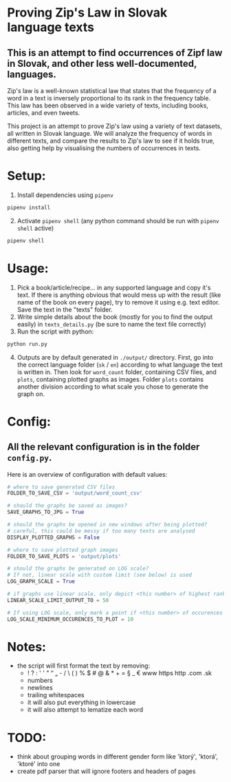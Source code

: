 # Proving Zip's Law in Slovak language texts
## This is an attempt to find occurrences of Zipf law in Slovak, and other less well-documented, languages.

Zip's law is a well-known statistical law that states that the frequency of a word in a text is inversely proportional to its rank in the frequency table. This law has been observed in a wide variety of texts, including books, articles, and even tweets.

This project is an attempt to prove Zip's law using a variety of text datasets, all written in Slovak language. We will analyze the frequency of words in different texts, and compare the results to Zip's law to see if it holds true, also getting help by visualising the numbers of occurrences in texts.
# 
# Setup:
1. Install dependencies using `pipenv`
```bash
pipenv install
```
2. Activate `pipenv shell` (any python command should be run with `pipenv shell` active)
```bash
pipenv shell
```


# Usage:
1. Pick a book/article/recipe... in any supported language and copy it's text. If there is anything obvious that would mess up with the result (like name of the book on every page), try to remove it using e.g. text editor. Save the text in the "texts" folder.
2. Write simple details about the book (mostly for you to find the output easily) in `texts_details.py` (be sure to name the text file correctly)
3. Run the script with python:
```bash
python run.py
```
4. Outputs are by default generated in `./output/` directory. First, go into the correct language folder (`sk` / `en`) according to what language the text is written in. Then look for `word_count` folder, containing CSV files, and `plots`, containing plotted graphs as images. Folder `plots` contains another division according to what scale you chose to generate the graph on.

# Config:
## All the relevant configuration is in the folder `config.py`.
Here is an overview of configuration with default values:
```python
# where to save generated CSV files
FOLDER_TO_SAVE_CSV = 'output/word_count_csv'
```
```python
# should the graphs be saved as images?
SAVE_GRAPHS_TO_JPG = True
```
```python
# should the graphs be opened in new windows after being plotted?
# careful, this could be messy if too many texts are analysed
DISPLAY_PLOTTED_GRAPHS = False
```
```python
# where to save plotted graph images
FOLDER_TO_SAVE_PLOTS = 'output/plots'
```
```python
# should the graphs be generated on LOG scale?
# If not, linear scale with custom limit (see below) is used
LOG_GRAPH_SCALE = True
```
```python
# if graphs use linear scale, only depict <this number> of highest ranking words (prevents cluttering the graph)
LINEAR_SCALE_LIMIT_OUTPUT_TO = 50
```
```python
# If using LOG scale, only mark a point if <this number> of occurences  (or higher) are present (prevents cluttering the graph)
LOG_SCALE_MINIMUM_OCCURENCES_TO_PLOT = 10
```

# Notes:
- the script will first format the text by removing:
    - ! ? : ' ' " “ „  - / \ ( ) % $ # @ & * + = § _ € www https http .com .sk
    - numbers
    - newlines
    - trailing whitespaces
    - it will also put everything in lowercase
    - it will also attempt to lematize each word

# TODO:
- think about grouping words in different gender form like 'ktorý', 'ktorá', 'ktoré' into one
- create pdf parser that will ignore footers and headers of pages
